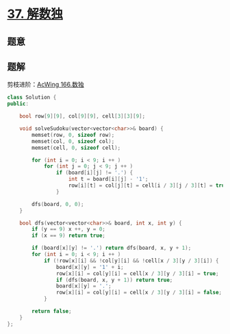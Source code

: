 #  [37. 解数独](https://leetcode-cn.com/problems/sudoku-solver/)

## 题意



## 题解



剪枝进阶：[AcWing 166.数独](https://github.com/OpenKikCoc/AcWing/blob/master/02_senior/166/README.md)

```c++
class Solution {
public:

    bool row[9][9], col[9][9], cell[3][3][9];

    void solveSudoku(vector<vector<char>>& board) {
        memset(row, 0, sizeof row);
        memset(col, 0, sizeof col);
        memset(cell, 0, sizeof cell);

        for (int i = 0; i < 9; i ++ )
            for (int j = 0; j < 9; j ++ )
                if (board[i][j] != '.') {
                    int t = board[i][j] - '1';
                    row[i][t] = col[j][t] = cell[i / 3][j / 3][t] = true;
                }

        dfs(board, 0, 0);
    }

    bool dfs(vector<vector<char>>& board, int x, int y) {
        if (y == 9) x ++, y = 0;
        if (x == 9) return true;

        if (board[x][y] != '.') return dfs(board, x, y + 1);
        for (int i = 0; i < 9; i ++ )
            if (!row[x][i] && !col[y][i] && !cell[x / 3][y / 3][i]) {
                board[x][y] = '1' + i;
                row[x][i] = col[y][i] = cell[x / 3][y / 3][i] = true;
                if (dfs(board, x, y + 1)) return true;
                board[x][y] = '.';
                row[x][i] = col[y][i] = cell[x / 3][y / 3][i] = false;
            }

        return false;
    }
};
```



```python3

```


